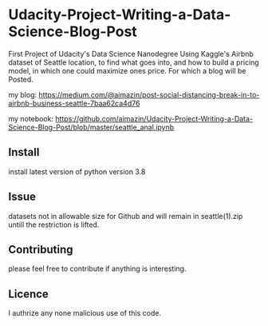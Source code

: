 # Udacity-Project-Writing-a-Data-Science-Blog-Post

First Project of Udacity's Data Science Nanodegree
Using Kaggle's Airbnb dataset of Seattle location, to find what goes into, and how to build a pricing model, in which one could maximize ones price. For which a blog will be Posted.

my blog: https://medium.com/@aimazin/post-social-distancing-break-in-to-airbnb-business-seattle-7baa62ca4d76

my notebook: https://github.com/aimazin/Udacity-Project-Writing-a-Data-Science-Blog-Post/blob/master/seattle_anal.ipynb

## Install

install latest version of python version 3.8

## Issue

datasets not in allowable size for Github and will remain in seattle(1).zip untill the restriction is lifted. 

## Contributing

please feel free to contribute if anything is interesting.

## Licence

I authrize any none malicious use of this code.
